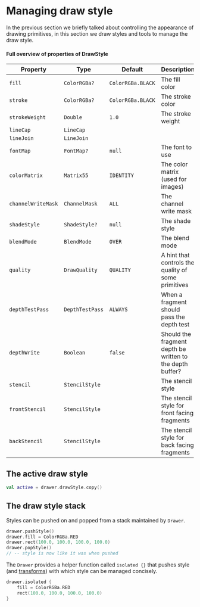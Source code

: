 # Managing draw style

In the previous section we briefly talked about controlling the appearance of drawing primitives, in this section we draw styles and tools to
manage the draw style.

#### Full overview of properties of DrawStyle

Property             | Type             | Default            | Description
---------------------|------------------|--------------------|-------------------
`fill`               | `ColorRGBa?`     | `ColorRGBa.BLACK`  | The fill color
`stroke`             | `ColorRGBa?`     | `ColorRGBa.BLACK`  | The stroke color
`strokeWeight`       | `Double`         | `1.0`              | The stroke weight
`lineCap`            | `LineCap`        |                    |
`lineJoin`           | `LineJoin`       |                    |
`fontMap`            | `FontMap?`       | `null`             | The font to use
`colorMatrix`        | `Matrix55`       | `IDENTITY`         | The color matrix (used for images)
`channelWriteMask`   | `ChannelMask`    | `ALL`              | The channel write mask
`shadeStyle`         | `ShadeStyle?`    | `null`             | The shade style
`blendMode`          | `BlendMode`      | `OVER`             | The blend mode
`quality`            | `DrawQuality`    | `QUALITY`          | A hint that controls the quality of some primitives
`depthTestPass`      | `DepthTestPass`  | `ALWAYS`           | When a fragment should pass the depth test
`depthWrite`         | `Boolean`        | `false`            | Should the fragment depth be written to the depth buffer?
`stencil`            | `StencilStyle`   |                    | The stencil style
`frontStencil`       | `StencilStyle`   |                    | The stencil style for front facing fragments
`backStencil`        | `StencilStyle`   |                    | The stencil style for back facing fragments


## The active draw style

```kotlin
val active = drawer.drawStyle.copy()
```

## The draw style stack

Styles can be pushed on and popped from a stack maintained by `Drawer`.

```kotlin
drawer.pushStyle()
drawer.fill = ColorRGBa.RED
drawer.rect(100.0, 100.0, 100.0, 100.0)
drawer.popStyle()
// -- style is now like it was when pushed
```

The `Drawer` provides a helper function called `isolated {}` that pushes style (and [transforms](Topic_Transforms)) with which style
can be managed concisely.

```kotlin
drawer.isolated {
    fill = ColorRGBa.RED
    rect(100.0, 100.0, 100.0, 100.0)
}
```